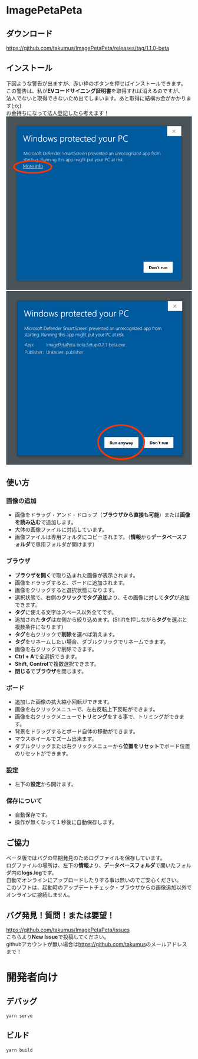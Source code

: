 # ImagePetaPeta
## ダウンロード
<https://github.com/takumus/ImagePetaPeta/releases/tag/1.1.0-beta>
## インストール
下図ような警告が出ますが、赤い枠のボタンを押せばインストールできます。  
この警告は、私が**EVコードサイニング証明書**を取得すれば消えるのですが、  
法人でないと取得できないため出てしまいます。あと取得に結構お金がかかります(;o;)  
お金持ちになって法人登記したら考えます！
![1](./README/1.png)
![2](./README/2.png)
## 使い方
### 画像の追加
- 画像をドラッグ・アンド・ドロップ（**ブラウザから直接も可能**）または**画像を読み込む**で追加します。
- 大体の画像ファイルに対応しています。
- 画像ファイルは専用フォルダにコピーされます。（**情報**から**データベースフォルダ**で専用フォルダが開けます）
### ブラウザ
- **ブラウザを開く**で取り込まれた画像が表示されます。
- 画像をドラッグすると、ボードに追加されます。
- 画像をクリックすると選択状態になります。
- 選択状態で、右側の**クリックでタグ追加**より、その画像に対して**タグ**が追加できます。
- **タグ**に使える文字はスペース以外全てです。
- 追加された**タグ**は左側から絞り込めます。(Shiftを押しながら**タグ**を選ぶと複数条件になります)
- **タグ**を右クリックで**削除**を選べば消えます。
- **タグ**をリネームしたい場合、ダブルクリックでリネームできます。
- 画像を右クリックで削除できます。
- **Ctrl + A**で全選択できます。
- **Shift**, **Control**で複数選択できます。
- **閉じる**で**ブラウザ**を閉じます。
### ボード
- 追加した画像の拡大縮小回転ができます。
- 画像を右クリックメニューで、左右反転上下反転ができます。
- 画像を右クリックメニューで**トリミング**をする事で、トリミングができます。
- 背景をドラッグするとボード自体の移動ができます。
- マウスホイールでズーム出来ます。
- ダブルクリックまたは右クリックメニューから**位置をリセット**でボード位置のリセットができます。
### 設定
- 左下の**設定**から開けます。
### 保存について
- 自動保存です。
- 操作が無くなって１秒後に自動保存します。
## ご協力
ベータ版ではバグの早期発見のためログファイルを保存しています。  
ログファイルの場所は、左下の**情報**より、**データベースフォルダ**で開いたフォルダ内の**logs.log**です。  
自動でオンラインにアップロードしたりする事は無いのでご安心ください。  
このソフトは、起動時のアップデートチェック・ブラウザからの画像追加以外でオンラインに接続しません。
## バグ発見！質問！または要望！
<https://github.com/takumus/ImagePetaPeta/issues>  
こちらより**New Issue**で投稿してください。  
githubアカウントが無い場合は<https://github.com/takumus>のメールアドレスまで！
# 開発者向け

## デバッグ
```
yarn serve
```

## ビルド
```
yarn build
```
